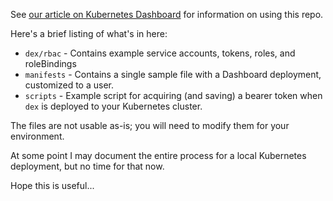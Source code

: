 See [our article on Kubernetes Dashboard](https://www.softwareab.net/wordpress/kubernetes-dashboard-authentication-isolation/) for information on using this repo.

Here's a brief listing of what's in here:

* `dex/rbac` - Contains example service accounts, tokens, roles, and roleBindings
* `manifests` - Contains a single sample file with a Dashboard deployment, customized to a user.
* `scripts` - Example script for acquiring (and saving) a bearer token when `dex` is deployed to your Kubernetes cluster.

The files are not usable as-is; you will need to modify them for your environment.

At some point I may document the entire process for a local Kubernetes deployment, but no time for that now.

Hope this is useful...

